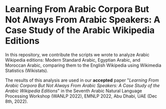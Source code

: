 # Learning From Arabic Corpora But Not  Always  From Arabic  Speakers:  A Case Study of the Arabic Wikipedia  Editions

In this repository, we contribute the scripts we wrote to analyze Arabic Wikipedia editions: Modern Standard Arabic, Egyptian Arabic, and Moroccan Arabic, comparing them to the English Wikipedia using Wikimedia Statistics (Wikistats). 

The results of this analysis are used in our **accepted** paper "*Learning From Arabic Corpora But Not Always From Arabic Speakers: A Case Study of the Arabic Wikipedia Editions*" in the Seventh Arabic Natural Language Processing Workshop (WANLP 2022), EMNLP 2022, Abu Dhabi, UAE (Dec 8th, 2022).



